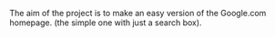 The aim of the project is to make an easy version
of the Google.com homepage.
(the simple one with just a search box).

